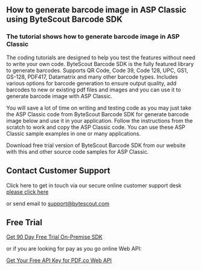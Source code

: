 ## How to generate barcode image in ASP Classic using ByteScout Barcode SDK

### The tutorial shows how to generate barcode image in ASP Classic

The coding tutorials are designed to help you test the features without need to write your own code. ByteScout Barcode SDK is the fully featured library to generate barcodes. Supports QR Code, Code 39, Code 128, UPC, GS1, GS-128, PDF417, Datamatrix and many other barcode types. Includes various options for barcode generation to ensure output quality, add barcodes to new or existing pdf files and images and you can use it to generate barcode image with ASP Classic.

You will save a lot of time on writing and testing code as you may just take the ASP Classic code from ByteScout Barcode SDK for generate barcode image below and use it in your application. Follow the instructions from the scratch to work and copy the ASP Classic code. You can use these ASP Classic sample examples in one or many applications.

Download free trial version of ByteScout Barcode SDK from our website with this and other source code samples for ASP Classic.

## Contact Customer Support

Click here to get in touch via our secure online customer support desk [please click here](https://bytescout.zendesk.com/hc/en-us/requests/new?subject=ByteScout%20Barcode%20SDK%20Question)

or send email to [support@bytescout.com](mailto:support@bytescout.com?subject=ByteScout%20Barcode%20SDK%20Question) 

## Free Trial

[Get 90 Day Free Trial On-Premise SDK](https://bytescout.com/download/web-installer?utm_source=github-readme)

or if you are looking for pay as you go online Web API:

[Get Your Free API Key for PDF.co Web API](https://pdf.co/documentation/api?utm_source=github-readme)